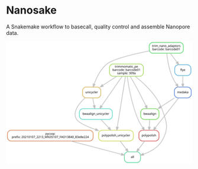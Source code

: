 # Nanosake
A Snakemake workflow to basecall, quality control and assemble Nanopore data.

![Alt text](./dag.svg)

